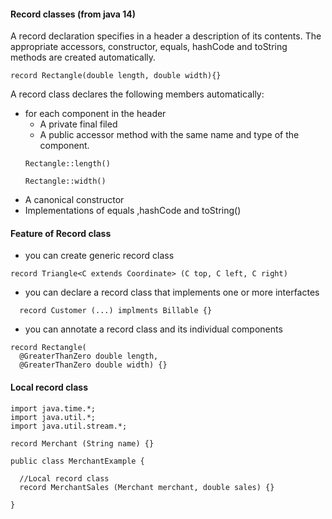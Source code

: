 #### Record classes (from java 14)
A record declaration specifies in a header a description of its contents. The appropriate accessors, constructor, equals, hashCode and toString methods are created automatically.
````
record Rectangle(double length, double width){}
````
A record class declares the following members automatically:
- for each component in the header
  - A private final filed
  - A public accessor method with the same name and type of the component. 
  ````
  Rectangle::length() 
  
  Rectangle::width()
  ````
- A canonical constructor
- Implementations of equals ,hashCode and toString()

#### Feature of Record class
- you can create generic record class
````
record Triangle<C extends Coordinate> (C top, C left, C right)
````
- you can declare a record class that implements one or more interfactes
````
  record Customer (...) implments Billable {}
````
- you can annotate a record class and its individual components
````
record Rectangle(
  @GreaterThanZero double length,
  @GreaterThanZero double width) {}
````
#### Local record class
````
import java.time.*;
import java.util.*;
import java.util.stream.*;

record Merchant (String name) {}

public class MerchantExample {
  
  //Local record class
  record MerchantSales (Merchant merchant, double sales) {}

}
````

